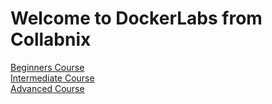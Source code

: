 # Welcome to DockerLabs from Collabnix

[Beginners Course](https://github.com/collabnix/dockerlabs/blob/master/beginners/readme.md)<br>
[Intermediate Course ](https://github.com/collabnix/dockerlabs/blob/master/intermediate/readme.md)<br>
[Advanced Course](https://github.com/collabnix/dockerlabs/blob/master/advanced/readme.md)<br>
